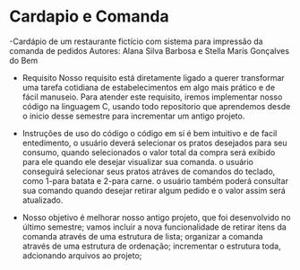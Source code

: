 # Cardapio e Comanda
 -Cardápio de um restaurante fictício com sistema para impressão da comanda de pedidos 
Autores: Alana Silva Barbosa e Stella Maris Gonçalves do Bem 

 - Requisito
Nosso requisito está diretamente ligado a querer transformar uma tarefa cotidiana de estabelecimentos em algo mais prático e de fácil manuseio. Para atender este requisito, iremos implementar nosso código na linguagem C, usando todo repositorio que aprendemos desde o inicio desse semestre para incrementar um antigo projeto. 

- Instruções de uso do código
  o código em sí é bem intuitivo e de facil entedimento, o usuário deverá selecionar os pratos desejados para seu consumo, quando selecionados o valor total da compra será exibido para ele quando ele desejar visualizar sua comanda. 
  o usuário conseguirá selecionar seus pratos atráves de comandos do teclado, como 1-para batata e 2-para carne.
  o usuário também poderá consultar sua comando quando desejar retirar algum pedido e o valor assim será atualizado.


 - Nosso
  objetivo é melhorar nosso antigo projeto, que foi desenvolvido no último semestre;
  vamos incluir a nova funcionalidade de retirar itens da comanda através de uma estrutura de lista;
  organizar a comanda através de uma estrutura de ordenação; 
  incrementar o estrutura toda, adcionando arquivos ao projeto; 
